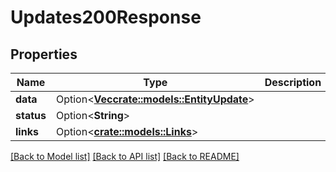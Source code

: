 # Updates200Response

## Properties

Name | Type | Description | Notes
------------ | ------------- | ------------- | -------------
**data** | Option<[**Vec<crate::models::EntityUpdate>**](EntityUpdate.md)> |  | [optional]
**status** | Option<**String**> |  | [optional]
**links** | Option<[**crate::models::Links**](Links.md)> |  | [optional]

[[Back to Model list]](../README.md#documentation-for-models) [[Back to API list]](../README.md#documentation-for-api-endpoints) [[Back to README]](../README.md)


